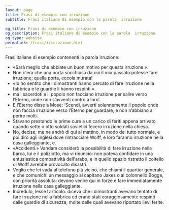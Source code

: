 ```yaml
---
layout: page
title: Frasi di esempio con irruzione 
subtitle: Frasi italiane di esempio con la parola  irruzione

og_title: Frasi di esempio con irruzione 
og_description: Frasi italiane di esempio con la parola  irruzione
og_type: website
permalink: /frasi/i/irruzione.html
---
```


Frasi italiane di esempio contenenti la parola irruzione:


- «Sarà meglio che abbiate un buon motivo per questa irruzione.».
- Non c'era che una porta socchiusa da cui il mio passato potesse fare irruzione; quella porta, eccola murata!
- «Io ho sentito che i dimostranti hanno cercato di fare irruzione nella fabbrica e le guardie li hanno respinti.».
- ma i sacerdoti e il popolo non facciano irruzione per salire verso l’Eterno, onde non s’avventi contro a loro’.
- E l’Eterno disse a Mosè: ‘Scendi, avverti solennemente il popolo onde non faccia irruzione verso l’Eterno per guardare, e non n’abbiano a perire molti.
- Stavano prestando le prime cure a un carico di feriti appena arrivato quando sette o otto soldati sovietici fecero irruzione nella chiesa.
- No, decise; me ne andrò di qui al mattino, in modo del tutto normale, e poi dirò agli inglesi dove rintracciare Wolff, e loro faranno irruzione nella casa galleggiante, e.
- «Accidenti.» Vandam considerò la possibilità di fare irruzione nella barca, lui e il poliziotto, ma vi rinunciò: non poteva confidare in una entusiastica combattività dell'arabo, e in quello spazio ristretto il coltello di Wolff avrebbe provocato disastri.
- Voglio che lei vada al telefono più vicino, che chiami il quartier generale, e che comunichi un messaggio al capitano Jakes o al colonnello Bogge, con priorità assoluta: devono venire qui in forze e fare immediatamente irruzione nella casa galleggiante.
- Incredulo, lesse l’articolo: diceva che i dimostranti avevano tentato di fare irruzione nella fabbrica ed erano stati coraggiosamente respinti dalle guardie di sicurezza, molte delle quali avevano riportato lievi ferite.
